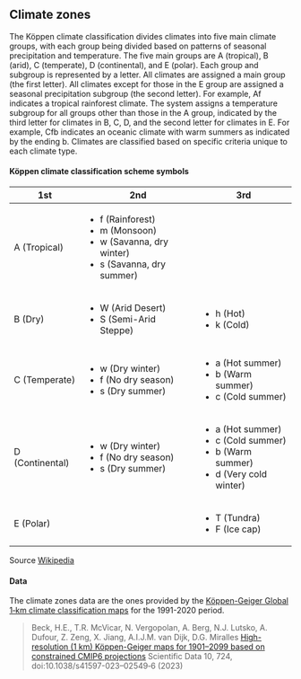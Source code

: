 ## Climate zones

The Köppen climate classification divides climates into five main climate groups, with each group being divided based on patterns of seasonal precipitation and temperature. The five main groups are A (tropical), B (arid), C (temperate), D (continental), and E (polar). Each group and subgroup is represented by a letter. All climates are assigned a main group (the first letter). All climates except for those in the E group are assigned a seasonal precipitation subgroup (the second letter). For example, Af indicates a tropical rainforest climate. The system assigns a temperature subgroup for all groups other than those in the A group, indicated by the third letter for climates in B, C, D, and the second letter for climates in E. For example, Cfb indicates an oceanic climate with warm summers as indicated by the ending b. Climates are classified based on specific criteria unique to each climate type.

#### Köppen climate classification scheme symbols

| 1st             | 2nd                                                                                                                  | 3rd                                                                                                           |
| --------------- | -------------------------------------------------------------------------------------------------------------------- | ------------------------------------------------------------------------------------------------------------- |
| A (Tropical)    | <ul><li>f (Rainforest)</li><li>m (Monsoon)</li><li>w (Savanna, dry winter)</li><li>s (Savanna, dry summer)</li></ul> |                                                                                                               |
| B (Dry)         | <ul><li>W (Arid Desert)</li><li>S (Semi-Arid Steppe)</li></ul>                                                       | <ul><li>h (Hot)</li><li>k (Cold)</li></ul>                                                                    |
| C (Temperate)   | <ul><li>w (Dry winter)</li><li>f (No dry season)</li><li>s (Dry summer)</li></ul>                                    | <ul><li>a (Hot summer)</li><li>b (Warm summer)</li><li>c (Cold summer)</li></ul>                              |
| D (Continental) | <ul><li>w (Dry winter)</li><li>f (No dry season)</li><li>s (Dry summer)</li></ul>                                    | <ul><li>a (Hot summer)</li><li>c (Cold summer)</li><li>b (Warm summer)</li><li>d (Very cold winter)</li></ul> |
| E (Polar)       |                                                                                                                      | <ul><li>T (Tundra)</li><li>F (Ice cap)</li></ul>                                                              |

Source [Wikipedia](https://en.wikipedia.org/wiki/K%C3%B6ppen_climate_classification)

#### Data

The climate zones data are the ones provided by the [Köppen-Geiger
Global 1‑km climate classification maps](https://www.gloh2o.org/koppen/) for the 1991-2020 period.

> Beck, H.E., T.R. McVicar, N. Vergopolan, A. Berg, N.J. Lutsko, A. Dufour, Z. Zeng, X. Jiang, A.I.J.M. van Dijk, D.G. Miralles
> [High-resolution (1 km) Köppen-Geiger maps for 1901–2099 based on constrained CMIP6 projections](https://doi.org/10.1038/s41597-023-02549-6)
> Scientific Data 10, 724, doi:10.1038/s41597-023–02549‑6 (2023)
